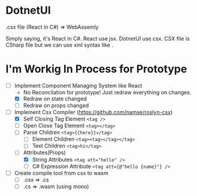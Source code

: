 # DotnetUI
.csx file (React in C#) => WebAssemly

Simply saying, it's React in C#. React use jsx. DotnetUI use csx. CSX file is CSharp file but we can use xml syntax like <MyComponent>.

# I'm Workig In Process for Prototype
- [ ] Implement Component Managing System like React
  - No Reconcilation for prototype! Just redraw everything on changes.
  - [x] Redraw on state changed
  - [ ] Redraw on props changed
- [ ] Implement Csx Compiler (https://github.com/namse/roslyn-csx)
  - [x] Self Closing Tag Element `<tag />`
  - [ ] Open Close Tag Element `<tag></tag>`
  - [ ] Parse Children `<tag>{{here}}</tag>`
    - [ ] Element Children `<tag><tag></tag></tag>`
    - [ ] Text Children `<tag>hi</tag>`
  - [ ] Attributes(Props)
    - [x] String Attributes `<tag att="hello" />`
    - [ ] C# Expression Attribute `<tag att={@"hello {name}"} />`
- [ ] Create compile tool from csx to wasm
  - [ ] .csx => .cs
  - [ ] .cs => .wasm (using mono)
